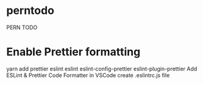 # perntodo

PERN TODO

# Enable Prettier formatting

yarn add prettier eslint eslint eslint-config-prettier eslint-plugin-prettier
Add ESLint & Prettier Code Formatter in VSCode
create .eslintrc.js file
